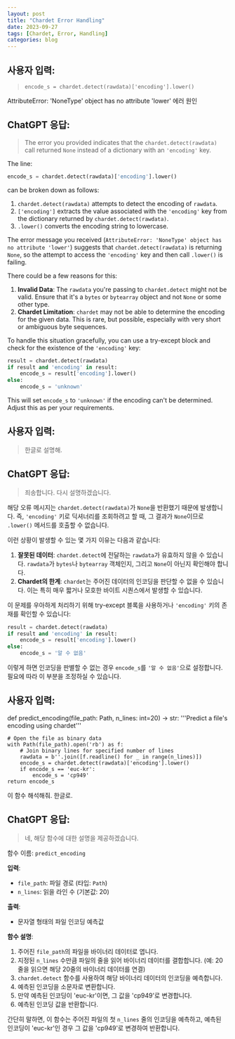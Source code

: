 ```yaml
---
layout: post
title: "Chardet Error Handling"
date: 2023-09-27
tags: [Chardet, Error, Handling]
categories: blog
---
```


## 사용자 입력:
>     encode_s = chardet.detect(rawdata)['encoding'].lower()
AttributeError: 'NoneType' object has no attribute 'lower' 에러 원인

## ChatGPT 응답:
> The error you provided indicates that the `chardet.detect(rawdata)` call returned `None` instead of a dictionary with an `'encoding'` key.

The line:

```python
encode_s = chardet.detect(rawdata)['encoding'].lower()
```

can be broken down as follows:

1. `chardet.detect(rawdata)` attempts to detect the encoding of `rawdata`.
2. `['encoding']` extracts the value associated with the `'encoding'` key from the dictionary returned by `chardet.detect(rawdata)`.
3. `.lower()` converts the encoding string to lowercase.

The error message you received (`AttributeError: 'NoneType' object has no attribute 'lower'`) suggests that `chardet.detect(rawdata)` is returning `None`, so the attempt to access the `'encoding'` key and then call `.lower()` is failing.

There could be a few reasons for this:

1. **Invalid Data**: The `rawdata` you're passing to `chardet.detect` might not be valid. Ensure that it's a `bytes` or `bytearray` object and not `None` or some other type.
2. **Chardet Limitation**: `chardet` may not be able to determine the encoding for the given data. This is rare, but possible, especially with very short or ambiguous byte sequences.

To handle this situation gracefully, you can use a try-except block and check for the existence of the `'encoding'` key:

```python
result = chardet.detect(rawdata)
if result and 'encoding' in result:
    encode_s = result['encoding'].lower()
else:
    encode_s = 'unknown'
```

This will set `encode_s` to `'unknown'` if the encoding can't be determined. Adjust this as per your requirements.

## 사용자 입력:
> 한글로 설명해.

## ChatGPT 응답:
> 죄송합니다. 다시 설명하겠습니다.

해당 오류 메시지는 `chardet.detect(rawdata)`가 `None`을 반환했기 때문에 발생합니다. 즉, `'encoding'` 키로 딕셔너리를 조회하려고 할 때, 그 결과가 `None`이므로 `.lower()` 메서드를 호출할 수 없습니다.

이런 상황이 발생할 수 있는 몇 가지 이유는 다음과 같습니다:

1. **잘못된 데이터**: `chardet.detect`에 전달하는 `rawdata`가 유효하지 않을 수 있습니다. `rawdata`가 `bytes`나 `bytearray` 객체인지, 그리고 `None`이 아닌지 확인해야 합니다.
2. **Chardet의 한계**: `chardet`는 주어진 데이터의 인코딩을 판단할 수 없을 수 있습니다. 이는 특히 매우 짧거나 모호한 바이트 시퀀스에서 발생할 수 있습니다.

이 문제를 우아하게 처리하기 위해 try-except 블록을 사용하거나 `'encoding'` 키의 존재를 확인할 수 있습니다:

```python
result = chardet.detect(rawdata)
if result and 'encoding' in result:
    encode_s = result['encoding'].lower()
else:
    encode_s = '알 수 없음'
```

이렇게 하면 인코딩을 판별할 수 없는 경우 `encode_s`를 `'알 수 없음'`으로 설정합니다. 필요에 따라 이 부분을 조정하실 수 있습니다.

## 사용자 입력:
> 
def predict_encoding(file_path: Path, n_lines: int=20) -> str:
    '''Predict a file's encoding using chardet'''

    # Open the file as binary data
    with Path(file_path).open('rb') as f:
        # Join binary lines for specified number of lines
        rawdata = b''.join([f.readline() for _ in range(n_lines)])
        encode_s = chardet.detect(rawdata)['encoding'].lower()
        if encode_s == 'euc-kr':
            encode_s = 'cp949'
    return encode_s
 이 함수 해석해줘. 한글로.

## ChatGPT 응답:
> 네, 해당 함수에 대한 설명을 제공하겠습니다.

함수 이름: `predict_encoding`

**입력**:
- `file_path`: 파일 경로 (타입: `Path`)
- `n_lines`: 읽을 라인 수 (기본값: 20)

**출력**:
- 문자열 형태의 파일 인코딩 예측값

**함수 설명**:
1. 주어진 `file_path`의 파일을 바이너리 데이터로 엽니다.
2. 지정된 `n_lines` 수만큼 파일의 줄을 읽어 바이너리 데이터를 결합합니다. (예: 20줄을 읽으면 해당 20줄의 바이너리 데이터를 연결)
3. `chardet.detect` 함수를 사용하여 해당 바이너리 데이터의 인코딩을 예측합니다.
4. 예측된 인코딩을 소문자로 변환합니다.
5. 만약 예측된 인코딩이 'euc-kr'이면, 그 값을 'cp949'로 변경합니다.
6. 예측된 인코딩 값을 반환합니다.

간단히 말하면, 이 함수는 주어진 파일의 첫 `n_lines` 줄의 인코딩을 예측하고, 예측된 인코딩이 'euc-kr'인 경우 그 값을 'cp949'로 변경하여 반환합니다.

